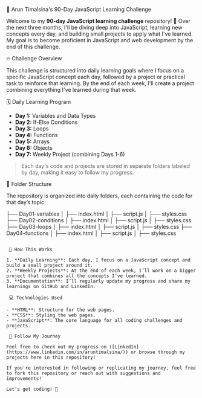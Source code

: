 🚀 Arun Timalsina's 90-Day JavaScript Learning Challenge

Welcome to my **90-day JavaScript learning challenge** repository! 🎉 Over the next three months, I'll be diving deep into JavaScript, learning new concepts every day, and building small projects to apply what I've learned. My goal is to become proficient in JavaScript and web development by the end of this challenge.

 🔥 Challenge Overview

This challenge is structured into daily learning goals where I focus on a specific JavaScript concept each day, followed by a project or practical task to reinforce that learning. By the end of each week, I'll create a project combining everything I've learned during that week.

 🗓️ Daily Learning Program

- **Day 1:** Variables and Data Types
- **Day 2:** If-Else Conditions
- **Day 3:** Loops
- **Day 4:** Functions
- **Day 5:** Arrays
- **Day 6:** Objects
- **Day 7:** Weekly Project (combining Days 1-6)

> Each day's code and projects are stored in separate folders labeled by day, making it easy to follow my progress.

 📂 Folder Structure

The repository is organized into daily folders, each containing the code for that day’s topic:

├── Day01-variables
│   ├── index.html
│   ├── script.js
│   ├── styles.css
├── Day02-conditions
│   ├── index.html
│   ├── script.js
│   ├── styles.css
├── Day03-loops
│   ├── index.html
│   ├── script.js
│   ├── styles.css
├── Day04-functions
│   ├── index.html
│   ├── script.js
│   ├── styles.css
```

 🚀 How This Works

1. **Daily Learning**: Each day, I focus on a JavaScript concept and build a small project around it.
2. **Weekly Projects**: At the end of each week, I’ll work on a bigger project that combines all the concepts I’ve learned.
3. **Documentation**: I’ll regularly update my progress and share my learnings on GitHub and LinkedIn.

 💻 Technologies Used

- **HTML**: Structure for the web pages.
- **CSS**: Styling the web pages.
- **JavaScript**: The core language for all coding challenges and projects.

 📖 Follow My Journey

Feel free to check out my progress on ([LinkedIn](https://www.linkedin.com/in/aruntimalsina/)) or browse through my projects here in this repository!

If you're interested in following or replicating my journey, feel free to fork this repository or reach out with suggestions and improvements!

Let's get coding! 🚀
